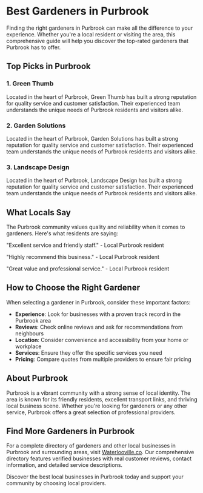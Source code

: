 # Best Gardeners in Purbrook

Finding the right gardeners in Purbrook can make all the difference to your experience. Whether you're a local resident or visiting the area, this comprehensive guide will help you discover the top-rated gardeners that Purbrook has to offer.

## Top Picks in Purbrook

### 1. Green Thumb
Located in the heart of Purbrook, Green Thumb has built a strong reputation for quality service and customer satisfaction. Their experienced team understands the unique needs of Purbrook residents and visitors alike.

### 2. Garden Solutions
Located in the heart of Purbrook, Garden Solutions has built a strong reputation for quality service and customer satisfaction. Their experienced team understands the unique needs of Purbrook residents and visitors alike.

### 3. Landscape Design
Located in the heart of Purbrook, Landscape Design has built a strong reputation for quality service and customer satisfaction. Their experienced team understands the unique needs of Purbrook residents and visitors alike.

## What Locals Say

The Purbrook community values quality and reliability when it comes to gardeners. Here's what residents are saying:

"Excellent service and friendly staff." - Local Purbrook resident

"Highly recommend this business." - Local Purbrook resident

"Great value and professional service." - Local Purbrook resident

## How to Choose the Right Gardener

When selecting a gardener in Purbrook, consider these important factors:

- **Experience**: Look for businesses with a proven track record in the Purbrook area
- **Reviews**: Check online reviews and ask for recommendations from neighbours
- **Location**: Consider convenience and accessibility from your home or workplace
- **Services**: Ensure they offer the specific services you need
- **Pricing**: Compare quotes from multiple providers to ensure fair pricing

## About Purbrook

Purbrook is a vibrant community with a strong sense of local identity. The area is known for its friendly residents, excellent transport links, and thriving local business scene. Whether you're looking for gardeners or any other service, Purbrook offers a great selection of professional providers.

## Find More Gardeners in Purbrook

For a complete directory of gardeners and other local businesses in Purbrook and surrounding areas, visit [Waterlooville.co](https://waterlooville.co). Our comprehensive directory features verified businesses with real customer reviews, contact information, and detailed service descriptions.

Discover the best local businesses in Purbrook today and support your community by choosing local providers.

